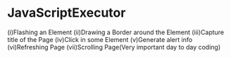 # JavaScriptExecutor
(i)Flashing an Element
(ii)Drawing a Border around the Element
(iii)Capture title of the Page
(iv)Click in some Element
(v)Generate alert info
(vi)Refreshing Page
(vii)Scrolling Page(Very important day to day coding)
